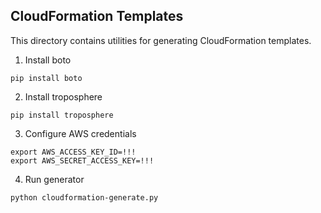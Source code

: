 
## CloudFormation Templates

This directory contains utilities for generating CloudFormation templates.


1. Install boto

  ```
  pip install boto
  ```
2. Install troposphere

  ```
  pip install troposphere
  ```
3. Configure AWS credentials

  ```
  export AWS_ACCESS_KEY_ID=!!!
  export AWS_SECRET_ACCESS_KEY=!!!
  ```

4. Run generator

  ```
  python cloudformation-generate.py
  ```

